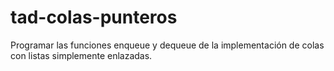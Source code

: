 # tad-colas-punteros
Programar las funciones enqueue y dequeue de la implementación de colas con listas
simplemente enlazadas.

